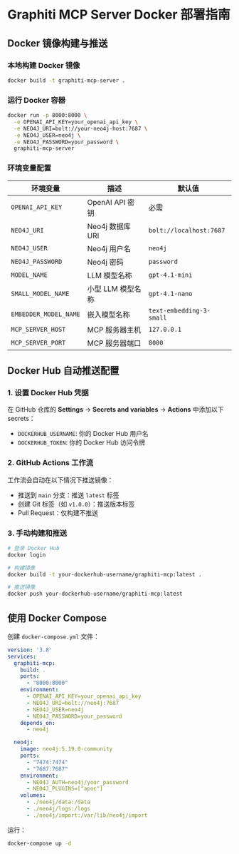 # Graphiti MCP Server Docker 部署指南

## Docker 镜像构建与推送

### 本地构建 Docker 镜像

```bash
docker build -t graphiti-mcp-server .
```

### 运行 Docker 容器

```bash
docker run -p 8000:8000 \
  -e OPENAI_API_KEY=your_openai_api_key \
  -e NEO4J_URI=bolt://your-neo4j-host:7687 \
  -e NEO4J_USER=neo4j \
  -e NEO4J_PASSWORD=your_password \
  graphiti-mcp-server
```

### 环境变量配置

| 环境变量 | 描述 | 默认值 |
|---------|------|--------|
| `OPENAI_API_KEY` | OpenAI API 密钥 | 必需 |
| `NEO4J_URI` | Neo4j 数据库 URI | `bolt://localhost:7687` |
| `NEO4J_USER` | Neo4j 用户名 | `neo4j` |
| `NEO4J_PASSWORD` | Neo4j 密码 | `password` |
| `MODEL_NAME` | LLM 模型名称 | `gpt-4.1-mini` |
| `SMALL_MODEL_NAME` | 小型 LLM 模型名称 | `gpt-4.1-nano` |
| `EMBEDDER_MODEL_NAME` | 嵌入模型名称 | `text-embedding-3-small` |
| `MCP_SERVER_HOST` | MCP 服务器主机 | `127.0.0.1` |
| `MCP_SERVER_PORT` | MCP 服务器端口 | `8000` |

## Docker Hub 自动推送配置

### 1. 设置 Docker Hub 凭据

在 GitHub 仓库的 **Settings** → **Secrets and variables** → **Actions** 中添加以下 secrets：

- `DOCKERHUB_USERNAME`: 你的 Docker Hub 用户名
- `DOCKERHUB_TOKEN`: 你的 Docker Hub 访问令牌

### 2. GitHub Actions 工作流

工作流会自动在以下情况下推送镜像：

- 推送到 `main` 分支：推送 `latest` 标签
- 创建 Git 标签（如 `v1.0.0`）：推送版本标签
- Pull Request：仅构建不推送

### 3. 手动构建和推送

```bash
# 登录 Docker Hub
docker login

# 构建镜像
docker build -t your-dockerhub-username/graphiti-mcp:latest .

# 推送镜像
docker push your-dockerhub-username/graphiti-mcp:latest
```

## 使用 Docker Compose

创建 `docker-compose.yml` 文件：

```yaml
version: '3.8'
services:
  graphiti-mcp:
    build: .
    ports:
      - "8000:8000"
    environment:
      - OPENAI_API_KEY=your_openai_api_key
      - NEO4J_URI=bolt://neo4j:7687
      - NEO4J_USER=neo4j
      - NEO4J_PASSWORD=your_password
    depends_on:
      - neo4j

  neo4j:
    image: neo4j:5.19.0-community
    ports:
      - "7474:7474"
      - "7687:7687"
    environment:
      - NEO4J_AUTH=neo4j/your_password
      - NEO4J_PLUGINS=["apoc"]
    volumes:
      - ./neo4j/data:/data
      - ./neo4j/logs:/logs
      - ./neo4j/import:/var/lib/neo4j/import
```

运行：
```bash
docker-compose up -d
